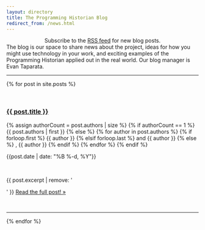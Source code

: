 ```yaml
---
layout: directory
title: The Programming Historian Blog
redirect_from: /news.html
---
```


<center>Subscribe to the <a href="./feed.xml">RSS feed</a> for new blog posts.</center>
The blog is our space to share news about the project, ideas for how you might use technology in your work, and exciting examples of the Programming Historian applied out in the real world. Our blog manager is Evan Taparata.
<br/>
<hr/>

{% for post in site.posts %}

<br/>


<h3><a href="{{ site.url }}{{ post.url }}">{{ post.title }}</a></h3>
<p class="kicker">{% assign authorCount = post.authors | size %}
				{% if authorCount == 1 %}
				      {{ post.authors | first }}
                {% else %}
                      {% for author in post.authors %}
                           {% if forloop.first %}
                                 {{ author }}
                           {% elsif forloop.last %}
                                 and {{ author }}
                           {% else %}
						         , {{ author }}
                           {% endif %}
                      {% endfor %}
{% endif %}
</p>
<p class="kicker">{{post.date | date: "%B %-d, %Y"}}</p>
<br/>

{{ post.excerpt | remove: '</p>' }} <a href="{{ site.url }}{{ post.url }}">Read the full post! &raquo;</a></p>

<br/>
<hr/>

{% endfor %}

